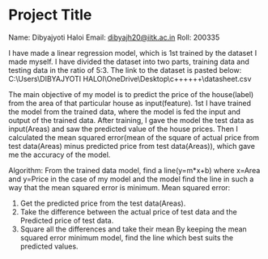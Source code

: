 
# Project Title

Name: Dibyajyoti Haloi
Email: dibyajh20@iitk.ac.in
Roll: 200335


I have made a linear regression model, which is 1st trained by the dataset I made myself. I have divided the dataset into two parts, training data and testing data in the ratio of 5:3. The link to the dataset is pasted below: C:\Users\DIBYAJYOTI HALOI\OneDrive\Desktop\c++++++\datasheet.csv
 

The main objective of my model is to predict the price of the house(label) from the area of that particular house as input(feature). 1st I have trained the model from the trained data, where the model is fed the input and output of the trained data. After training, I gave the model the test data as input(Areas) and saw the predicted value of the house prices. Then I calculated the mean squared error(mean of the square of actual price from test data(Areas) minus predicted price from test data(Areas)), which gave me the accuracy of the model.

Algorithm: From the trained data model, find a line(y=m*x+b) where x=Area and y=Price in the case of my model and the model find the line in such a way that the mean squared error is minimum.
Mean squared error:
1) Get the predicted price from the test data(Areas).
2) Take the difference between the actual price of test data and the Predicted price of test data.
3) Square all the differences and take their mean
By keeping the mean squared error minimum model, find the line which best suits the predicted values.




